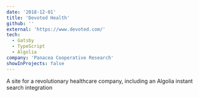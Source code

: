```yaml
---
date: '2018-12-01'
title: 'Devoted Health'
github: ''
external: 'https://www.devoted.com/'
tech:
  - Gatsby
  - TypeScript
  - Algolia
company: 'Panacea Cooperative Research'
showInProjects: false
---
```


A site for a revolutionary healthcare company, including an Algolia instant search integration
